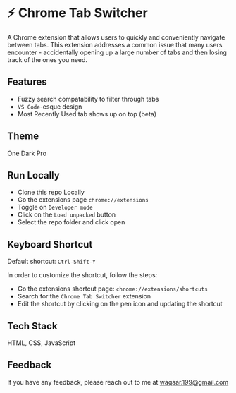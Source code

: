 
# ⚡ Chrome Tab Switcher

A Chrome extension that allows users to quickly and conveniently navigate between tabs. This extension addresses a common issue that many users encounter - accidentally opening up a large number of tabs and then losing track of the ones you need.




## Features

- Fuzzy search compatability to filter through tabs
- ```VS Code```-esque design
- Most Recently Used tab shows up on top (beta)

  
## Theme

One Dark Pro
  
## Run Locally


* Clone this repo Locally
* Go the extensions page ```chrome://extensions```
* Toggle on ```Developer mode```
* Click on the ```Load unpacked``` button
* Select the repo folder and click open

## Keyboard Shortcut

Default shortcut: ```Ctrl-Shift-Y```

In order to customize the shortcut, follow the steps:

* Go the extensions shortcut page: ```chrome://extensions/shortcuts```
* Search for the ```Chrome Tab Switcher``` extension
* Edit the shortcut by clicking on the pen icon and updating the shortcut

  
## Tech Stack

HTML, CSS, JavaScript
## Feedback

If you have any feedback, please reach out to me at waqaar.199@gmail.com

  
